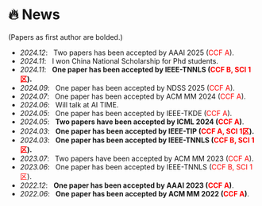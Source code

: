 # 🔥 News
(Papers as first author are bolded.)
- *2024.12*: &nbsp; Two papers has been accepted by AAAI 2025 (<font color="red" bgcolor=grey>CCF A</font>).
- *2024.11*: &nbsp; I won China National Scholarship for Phd students.
- *2024.11*: &nbsp; **One paper has been accepted by IEEE-TNNLS (<font color="red" bgcolor=grey>CCF B, SCI 1区</font>).**
- *2024.09*: &nbsp; One paper has been accepted by NDSS 2025 (<font color="red" bgcolor=grey>CCF A</font>).
- *2024.07*: &nbsp; One paper has been accepted by ACM MM 2024 (<font color="red" bgcolor=grey>CCF A</font>).
- *2024.06*: &nbsp; Will talk at AI TIME. 
- *2024.05*: &nbsp; One paper has been accepted by IEEE-TKDE (<font color="red" bgcolor=grey>CCF A</font>). 
- *2024.05*: &nbsp; **Two papers have been accepted by ICML 2024 (<font color="red" bgcolor=grey>CCF A</font>)**. 
- *2024.03*: &nbsp; **One paper has been accepted by IEEE-TIP (<font color="red" bgcolor=grey>CCF A, SCI 1区</font>).**
- *2024.03*: &nbsp; **One paper has been accepted by IEEE-TNNLS (<font color="red" bgcolor=grey>CCF B, SCI 1区</font>).**
- *2023.07*: &nbsp; Two papers have been accepted by ACM MM 2023 (<font color="red" bgcolor=grey>CCF A</font>).
- *2023.06*: &nbsp; One paper has been accepted by IEEE-TNNLS (<font color="red" bgcolor=grey>CCF B, SCI 1区</font>).
- *2022.12*: &nbsp; **One paper has been accepted by AAAI 2023 (<font color="red" bgcolor=grey>CCF A</font>)**.
- *2022.06*: &nbsp; **One paper has been accepted by ACM MM 2022 (<font color="red" bgcolor=grey>CCF A</font>)**.
